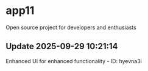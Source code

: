 # app11
Open source project for developers and enthusiasts

## Update 2025-09-29 10:21:14
Enhanced UI for enhanced functionality - ID: hyevna3i

